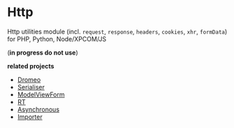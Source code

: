 Http
===========

Http utilities module (incl. `request`, `response`, `headers`, `cookies`, `xhr`, `formData`) for PHP, Python, Node/XPCOM/JS

(**in progress do not use**)


**related projects**


* [Dromeo](https://github.com/foo123/Dromeo)
* [Serialiser](https://github.com/foo123/serialiser.js)
* [ModelViewForm](https://github.com/foo123/modeview-form.js)
* [RT](https://github.com/foo123/RT)
* [Asynchronous](https://github.com/foo123/asynchronous.js)
* [Importer](https://github.com/foo123/Importer)
